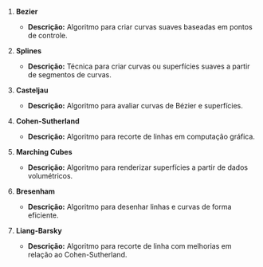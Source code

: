 1. **Bezier**
   - **Descrição:** Algoritmo para criar curvas suaves baseadas em pontos de controle.

2. **Splines**
   - **Descrição:** Técnica para criar curvas ou superfícies suaves a partir de segmentos de curvas.

3. **Casteljau**
   - **Descrição:** Algoritmo para avaliar curvas de Bézier e superfícies.

4. **Cohen-Sutherland**
   - **Descrição:** Algoritmo para recorte de linhas em computação gráfica.

5. **Marching Cubes**
   - **Descrição:** Algoritmo para renderizar superfícies a partir de dados volumétricos.

6. **Bresenham**
   - **Descrição:** Algoritmo para desenhar linhas e curvas de forma eficiente.

7. **Liang-Barsky**
   - **Descrição:** Algoritmo para recorte de linha com melhorias em relação ao Cohen-Sutherland.
